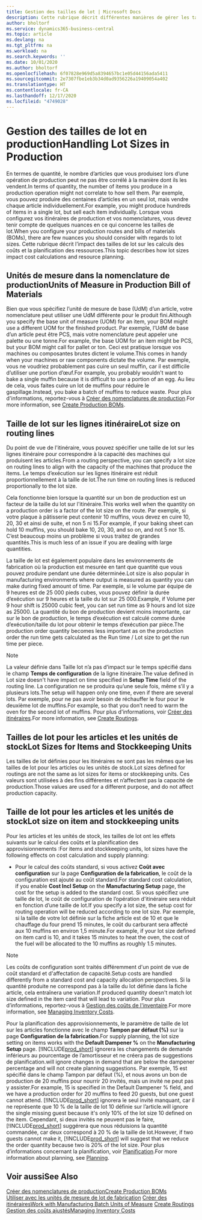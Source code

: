 ```yaml
---
title: Gestion des tailles de lot | Microsoft Docs
description: Cette rubrique décrit différentes manières de gérer les tailles de lot.
author: bholtorf
ms.service: dynamics365-business-central
ms.topic: article
ms.devlang: na
ms.tgt_pltfrm: na
ms.workload: na
ms.search.keywords: ''
ms.date: 10/01/2020
ms.author: bholtorf
ms.openlocfilehash: 6f07828e969d5a8394657bc1e05d44156ada5411
ms.sourcegitcommit: 2e7307fbe1eb3b34d0ad9356226a19409054a402
ms.translationtype: HT
ms.contentlocale: fr-CA
ms.lasthandoff: 12/17/2020
ms.locfileid: "4749028"
---
```

# <a name="handling-lot-sizes-in-production"></a><span data-ttu-id="928f9-103">Gestion des tailles de lot en production</span><span class="sxs-lookup"><span data-stu-id="928f9-103">Handling Lot Sizes in Production</span></span>
<span data-ttu-id="928f9-104">En termes de quantité, le nombre d’articles que vous produisez lors d’une opération de production peut ne pas être corrélé à la manière dont ils les vendent.</span><span class="sxs-lookup"><span data-stu-id="928f9-104">In terms of quantity, the number of items you produce in a production operation might not correlate to how sell them.</span></span> <span data-ttu-id="928f9-105">Par exemple, vous pouvez produire des centaines d’articles en un seul lot, mais vendre chaque article individuellement.</span><span class="sxs-lookup"><span data-stu-id="928f9-105">For example, you might produce hundreds of items in a single lot, but sell each item individually.</span></span> <span data-ttu-id="928f9-106">Lorsque vous configurez vos itinéraires de production et vos nomenclatures, vous devez tenir compte de quelques nuances en ce qui concerne les tailles de lot.</span><span class="sxs-lookup"><span data-stu-id="928f9-106">When you configure your production routes and bills of materials (BOMs), there are few nuances you should consider with regards to lot sizes.</span></span> <span data-ttu-id="928f9-107">Cette rubrique décrit l’impact des tailles de lot sur les calculs des coûts et la planification des ressources.</span><span class="sxs-lookup"><span data-stu-id="928f9-107">This topic describes how lot sizes impact cost calculations and resource planning.</span></span>

## <a name="units-of-measure-in-production-bill-of-materials"></a><span data-ttu-id="928f9-108">Unités de mesure dans la nomenclature de production</span><span class="sxs-lookup"><span data-stu-id="928f9-108">Units of Measure in Production Bill of Materials</span></span>
<span data-ttu-id="928f9-109">Bien que vous spécifiez l’unité de mesure de base (UdM) d’un article, votre nomenclature peut utiliser une UdM différente pour le produit fini.</span><span class="sxs-lookup"><span data-stu-id="928f9-109">Although you specify the base unit of measure (UOM) for an item, your BOM might use a different UOM for the finished product.</span></span> <span data-ttu-id="928f9-110">Par exemple, l’UdM de base d’un article peut être PCS, mais votre nomenclature peut appeler une palette ou une tonne.</span><span class="sxs-lookup"><span data-stu-id="928f9-110">For example, the base UOM for an item might be PCS, but your BOM might call for pallet or ton.</span></span> <span data-ttu-id="928f9-111">Ceci est pratique lorsque vos machines ou composantes brutes dictent le volume.</span><span class="sxs-lookup"><span data-stu-id="928f9-111">This comes in handy when your machines or raw components dictate the volume.</span></span> <span data-ttu-id="928f9-112">Par exemple, vous ne voudriez probablement pas cuire un seul muffin, car il est difficile d’utiliser une portion d’œuf.</span><span class="sxs-lookup"><span data-stu-id="928f9-112">For example, you probably wouldn't want to bake a single muffin because it is difficult to use a portion of an egg.</span></span> <span data-ttu-id="928f9-113">Au lieu de cela, vous faites cuire un lot de muffins pour réduire le gaspillage.</span><span class="sxs-lookup"><span data-stu-id="928f9-113">Instead, you bake a batch of muffins to reduce waste.</span></span> <span data-ttu-id="928f9-114">Pour plus d'informations, reportez-vous à [Créer des nomenclatures de production](production-how-to-create-production-boms.md).</span><span class="sxs-lookup"><span data-stu-id="928f9-114">For more information, see [Create Production BOMs](production-how-to-create-production-boms.md).</span></span>

## <a name="lot-size-on-routing-lines"></a><span data-ttu-id="928f9-115">Taille de lot sur les lignes itinéraire</span><span class="sxs-lookup"><span data-stu-id="928f9-115">Lot size on routing lines</span></span>
<span data-ttu-id="928f9-116">Du point de vue de l'itinéraire, vous pouvez spécifier une taille de lot sur les lignes itinéraire pour correspondre à la capacité des machines qui produisent les articles.</span><span class="sxs-lookup"><span data-stu-id="928f9-116">From a routing perspective, you can specify a lot size on routing lines to align with the capacity of the machines that produce the items.</span></span> <span data-ttu-id="928f9-117">Le temps d’exécution sur les lignes itinéraire est réduit proportionnellement à la taille de lot.</span><span class="sxs-lookup"><span data-stu-id="928f9-117">The run time on routing lines is reduced proportionally to the lot size.</span></span> 

<span data-ttu-id="928f9-118">Cela fonctionne bien lorsque la quantité sur un bon de production est un facteur de la taille du lot sur l'itinéraire.</span><span class="sxs-lookup"><span data-stu-id="928f9-118">This works well when the quantity on a production order is a factor of the lot size on the route.</span></span> <span data-ttu-id="928f9-119">Par exemple, si votre plaque à pâtisserie peut contenir 10 muffins, vous devez en cuire 10, 20, 30 et ainsi de suite, et non 5 ni 15.</span><span class="sxs-lookup"><span data-stu-id="928f9-119">For example, if your baking sheet can hold 10 muffins, you should bake 10, 20, 30, and so on, and not 5 nor 15.</span></span>  <span data-ttu-id="928f9-120">C’est beaucoup moins un problème si vous traitez de grandes quantités.</span><span class="sxs-lookup"><span data-stu-id="928f9-120">This is much less of an issue if you are dealing with large quantities.</span></span>

<span data-ttu-id="928f9-121">La taille de lot est également populaire dans les environnements de fabrication où la production est mesurée en tant que quantité que vous pouvez produire pendant une durée déterminée.</span><span class="sxs-lookup"><span data-stu-id="928f9-121">Lot size is also popular in manufacturing environments where output is measured as quantity you can make during fixed amount of time.</span></span> <span data-ttu-id="928f9-122">Par exemple, si le volume par équipe de 9 heures est de 25 000 pieds cubes, vous pouvez définir la durée d’exécution sur 9 heures et la taille du lot sur 25 000.</span><span class="sxs-lookup"><span data-stu-id="928f9-122">Example, if Volume per 9 hour shift is 25000 cubic feet, you can set run time as 9 hours and lot size as 25000.</span></span>
<span data-ttu-id="928f9-123">La quantité du bon de production devient moins importante, car sur le bon de production, le temps d’exécution est calculé comme durée d’exécution/taille du lot pour obtenir le temps d’exécution par pièce.</span><span class="sxs-lookup"><span data-stu-id="928f9-123">The production order quantity becomes less important as on the production order the run time gets calculated as the Run time / Lot size to get the run time per piece.</span></span>
 
> [!NOTE]
> <span data-ttu-id="928f9-124">La valeur définie dans Taille lot n’a pas d’impact sur le temps spécifié dans le champ **Temps de configuration** de la ligne itinéraire.</span><span class="sxs-lookup"><span data-stu-id="928f9-124">The value defined in Lot size doesn't have impact on time specified in **Setup Time** field of the routing line.</span></span> <span data-ttu-id="928f9-125">La configuration ne se produira qu’une seule fois, même s’il y a plusieurs lots.</span><span class="sxs-lookup"><span data-stu-id="928f9-125">The setup will happen only one time, even if there are several lots.</span></span> <span data-ttu-id="928f9-126">Par exemple, pour ne pas avoir besoin de réchauffer le four pour le deuxième lot de muffins.</span><span class="sxs-lookup"><span data-stu-id="928f9-126">For example, so that you don’t need to warm the oven for the second lot of muffins.</span></span> <span data-ttu-id="928f9-127">Pour plus d'informations, voir [Créer des itinéraires](production-how-to-create-routings.md).</span><span class="sxs-lookup"><span data-stu-id="928f9-127">For more information, see [Create Routings](production-how-to-create-routings.md).</span></span>

## <a name="lot-sizes-for-items-and-stockkeeping-units"></a><span data-ttu-id="928f9-128">Tailles de lot pour les articles et les unités de stock</span><span class="sxs-lookup"><span data-stu-id="928f9-128">Lot Sizes for Items and Stockkeeping Units</span></span>
<span data-ttu-id="928f9-129">Les tailles de lot définies pour les itinéraires ne sont pas les mêmes que les tailles de lot pour les articles ou les unités de stock.</span><span class="sxs-lookup"><span data-stu-id="928f9-129">Lot sizes defined for routings are not the same as lot sizes for items or stockkeeping units.</span></span> <span data-ttu-id="928f9-130">Ces valeurs sont utilisées à des fins différentes et n’affectent pas la capacité de production.</span><span class="sxs-lookup"><span data-stu-id="928f9-130">Those values are used for a different purpose, and do not affect production capacity.</span></span> 

## <a name="lot-size-on-item-and-stockkeeping-units"></a><span data-ttu-id="928f9-131">Taille de lot pour les articles et les unités de stock</span><span class="sxs-lookup"><span data-stu-id="928f9-131">Lot size on item and stockkeeping units</span></span>
<span data-ttu-id="928f9-132">Pour les articles et les unités de stock, les tailles de lot ont les effets suivants sur le calcul des coûts et la planification des approvisionnements :</span><span class="sxs-lookup"><span data-stu-id="928f9-132">For items and stockkeeping units, lot sizes have the following effects on cost calculation and supply planning:</span></span>

* <span data-ttu-id="928f9-133">Pour le calcul des coûts standard, si vous activez **Coût avec configuration** sur la page **Configuration de la fabrication**, le coût de la configuration est ajouté au coût standard.</span><span class="sxs-lookup"><span data-stu-id="928f9-133">For standard cost calculation, if you enable **Cost Incl Setup** on the **Manufacturing Setup** page, the cost for the setup is added to the standard cost.</span></span> <span data-ttu-id="928f9-134">Si vous spécifiez une taille de lot, le coût de configuration de l’opération d'itinéraire sera réduit en fonction d’une taille de lot.</span><span class="sxs-lookup"><span data-stu-id="928f9-134">If you specify a lot size, the setup cost for routing operation will be reduced according to one lot size.</span></span> <span data-ttu-id="928f9-135">Par exemple, si la taille de votre lot définie sur la fiche article est de 10 et que le chauffage du four prend 15 minutes, le coût du carburant sera affecté aux 10 muffins en environ 1,5 minute.</span><span class="sxs-lookup"><span data-stu-id="928f9-135">For example, if your lot size defined on item card is 10, and it takes 15 minutes to heat the oven, the cost of the fuel will be allocated to the 10 muffins as roughly 1.5 minutes.</span></span> 

> [!NOTE]
> <span data-ttu-id="928f9-136">Les coûts de configuration sont traités différemment d'un point de vue de coût standard et d'affectation de capacité.</span><span class="sxs-lookup"><span data-stu-id="928f9-136">Setup costs are handled differently from a standard cost and capacity allocation perspectives.</span></span> <span data-ttu-id="928f9-137">Si la quantité produite ne correspond pas à la taille du lot définie dans la fiche article, cela entraînera une variation.</span><span class="sxs-lookup"><span data-stu-id="928f9-137">If produced quantity doesn't match lot size defined in the item card that will lead to variation.</span></span> <span data-ttu-id="928f9-138">Pour plus d’informations, reportez-vous à [Gestion des coûts de l'inventaire](finance-manage-inventory-costs.md).</span><span class="sxs-lookup"><span data-stu-id="928f9-138">For more information, see [Managing Inventory Costs](finance-manage-inventory-costs.md).</span></span> <!--not sure that I got this part right seems to repeat the first example.-->

<span data-ttu-id="928f9-139">Pour la planification des approvisionnements, le paramètre de taille de lot sur les articles fonctionne avec le champ **Tampon par défaut (%)** sur la page **Configuration de la fabrication**.</span><span class="sxs-lookup"><span data-stu-id="928f9-139">For supply planning, the lot size setting on items works with the **Default Dampener %** on the **Manufacturing Setup** page.</span></span> [!INCLUDE[prod_short](includes/prod_short.md)] <span data-ttu-id="928f9-140">ignorera les changements de demande inférieurs au pourcentage de l’amortisseur et ne créera pas de suggestions de planification.</span><span class="sxs-lookup"><span data-stu-id="928f9-140">will ignore changes in demand that are below the dampener percentage and will not create planning suggestions.</span></span> <span data-ttu-id="928f9-141">Par exemple, 15 est spécifié dans le champ Tampon par défaut (%), et nous avons un bon de production de 20 muffins pour nourrir 20 invités, mais un invité ne peut pas y assister.</span><span class="sxs-lookup"><span data-stu-id="928f9-141">For example, 15 is specified in the Default Dampener % field, and we have a production order for 20 muffins to feed 20 guests, but one guest cannot attend.</span></span> [!INCLUDE[prod_short](includes/prod_short.md)] <span data-ttu-id="928f9-142">ignorera le seul invité manquant, car il ne représente que 10 % de la taille de lot 10 définie sur l’article.</span><span class="sxs-lookup"><span data-stu-id="928f9-142">will ignore the single missing guest because it's only 10% of the lot size 10 defined on the item.</span></span> <span data-ttu-id="928f9-143">Cependant, si deux invités ne peuvent pas le faire, [!INCLUDE[prod_short](includes/prod_short.md)] suggérera que nous réduisions la quantité commandée, car deux correspond à 20 % de la taille de lot.</span><span class="sxs-lookup"><span data-stu-id="928f9-143">However, if two guests cannot make it, [!INCLUDE[prod_short](includes/prod_short.md)] will suggest that we reduce the order quantity because two is 20% of the lot size.</span></span> <span data-ttu-id="928f9-144">Pour plus d’informations concernant la planification, voir [Planification](production-planning.md).</span><span class="sxs-lookup"><span data-stu-id="928f9-144">For more information about planning, see [Planning](production-planning.md).</span></span>

## <a name="see-also"></a><span data-ttu-id="928f9-145">Voir aussi</span><span class="sxs-lookup"><span data-stu-id="928f9-145">See Also</span></span>
[<span data-ttu-id="928f9-146">Créer des nomenclatures de production</span><span class="sxs-lookup"><span data-stu-id="928f9-146">Create Production BOMs</span></span>](production-how-to-create-production-boms.md)  
<span data-ttu-id="928f9-147">[Utiliser avec les unités de mesure de lot de fabrication](production-how-to-use-the-manufacturing-batch-unit-of-measure.md)
[Créer des itinéraires](production-how-to-create-routings.md)</span><span class="sxs-lookup"><span data-stu-id="928f9-147">[Work with Manufacturing Batch Units of Measure](production-how-to-use-the-manufacturing-batch-unit-of-measure.md)
[Create Routings](production-how-to-create-routings.md)</span></span>  
[<span data-ttu-id="928f9-148">Gestion des coûts ajustés</span><span class="sxs-lookup"><span data-stu-id="928f9-148">Managing Inventory Costs</span></span>](finance-manage-inventory-costs.md)
